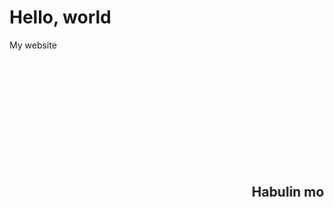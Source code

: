 # Hello, world
My website

<h2><marquee> Habulin mo ko <marquee></h2>

<div align="center"><img src="IMG_20211003_191722_665(3) (5).jpg" width="200" height="200" alt="description-of-image" /></div>
